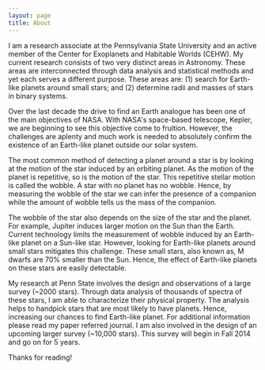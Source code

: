 ```yaml
---
layout: page
title: About
---
```


I am a research associate at the Pennsylvania State University and an active member of the Center for Exoplanets and Habitable Worlds (CEHW). My current research consists of two very distinct areas in Astronomy. These areas are interconnected through data analysis and statistical methods and yet each serves a different purpose. These areas are: (1) search for Earth-like planets around small stars; and (2) determine radii and masses of stars in binary systems.

Over the last decade the drive to find an Earth analogue has been one of the main objectives of NASA. With NASA's space-based telescope, Kepler, we are beginning to see this objective come to fruition. However, the challenges are aplenty and much work is needed to absolutely confirm the existence of an Earth-like planet outside our solar system.

The most common method of detecting a planet around a star is by looking at the motion of the star induced by an orbiting planet. As the motion of the planet is repetitive, so is the motion of the star. This repetitive stellar motion is called the wobble. A star with no planet has no wobble. Hence, by measuring the wobble of the star we can infer the presence of a companion while the amount of wobble tells us the mass of the companion.

The wobble of the star also depends on the size of the star and the planet. For example, Jupiter induces larger motion on the Sun than the Earth. Current technology limits the measurement of wobble induced by an Earth-like planet on a Sun-like star. However, looking for Earth-like planets around small stars mitigates this challenge. These small stars, also known as, M dwarfs are 70% smaller than the Sun. Hence, the effect of Earth-like planets on these stars are easily detectable.

My research at Penn State involves the design and observations of a large survey (~2000 stars). Through data analysis of thousands of spectra of these stars, I am able to characterize their physical property. The analysis helps to handpick stars that are most likely to have planets. Hence, increasing our chances to find Earth-like planet. For additional information please read my paper referred journal. I am also involved in the design of an upcoming larger survey (~10,000 stars). This survey will begin in Fall 2014 and go on for 5 years.

Thanks for reading!
